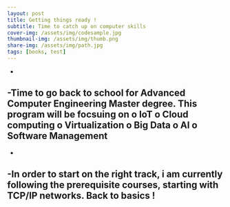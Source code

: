 ```yaml
---
layout: post
title: Getting things ready ! 
subtitle: Time to catch up on computer skills
cover-img: /assets/img/codesample.jpg
thumbnail-img: /assets/img/thumb.png
share-img: /assets/img/path.jpg
tags: [books, test]
---
```

-
-Time to go back to school for Advanced Computer Engineering Master degree. 
This program will be focsuing on
  o IoT
  o Cloud computing
  o Virtualization
  o Big Data
  o AI 
  o Software Management 
-

-
-In order to start on the right track, i am currently following the prerequisite courses, starting with TCP/IP networks. 
Back to basics ! 
-
